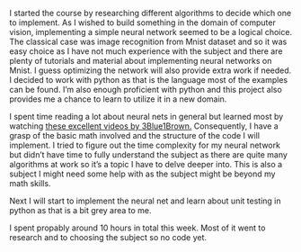I started the course by researching different algorithms to decide which one to implement. As I wished to build 
something in the domain of computer vision, implementing a simple neural network seemed to be a logical choice. The 
classical case was image recognition from Mnist dataset and so it was easy choice as I have not much experience with the 
subject and there are plenty of tutorials and material about implementing neural networks on Mnist. I guess optimizing the 
network will also provide extra work if needed. I decided to work with python as that is the language most of the examples
can be found. I’m also enough proficient with python and this project also provides me a chance to learn to utilize it in a new domain. 

I spent time reading a lot about neural nets in general but learned most by watching 
[these excellent videos by 3Blue1Brown.](https://www.youtube.com/playlist?list=PLZHQObOWTQDNU6R1_67000Dx_ZCJB-3pi)
Consequently, I have a grasp of the basic math involved and the structure of the code I will implement. I tried to figure out
the time complexity for my neural network but didn’t have time to fully understand the subject as there are quite many 
algorithms at work so it’s a topic I have to delve deeper into. This is also a subject I might need some help with as the 
subject might be beyond my math skills. 

Next I will start to implement the neural net and learn about unit testing in python as that is a bit grey area to me. 

I spent propably around 10 hours in total this week. Most of it went to research and to choosing the subject so no code yet.
